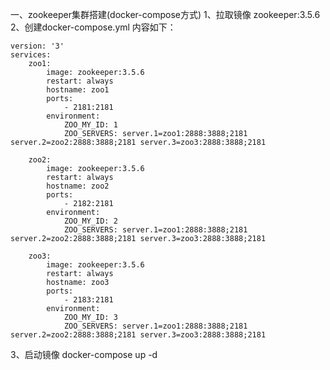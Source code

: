 一、zookeeper集群搭建(docker-compose方式)
  1、拉取镜像 zookeeper:3.5.6
  2、创建docker-compose.yml 内容如下：
	
    version: '3'
    services:
        zoo1:
            image: zookeeper:3.5.6
            restart: always
            hostname: zoo1
            ports:
                - 2181:2181
            environment:
                ZOO_MY_ID: 1
                ZOO_SERVERS: server.1=zoo1:2888:3888;2181 server.2=zoo2:2888:3888;2181 server.3=zoo3:2888:3888;2181

        zoo2:
            image: zookeeper:3.5.6
            restart: always
            hostname: zoo2
            ports:
                - 2182:2181
            environment:
                ZOO_MY_ID: 2
                ZOO_SERVERS: server.1=zoo1:2888:3888;2181 server.2=zoo2:2888:3888;2181 server.3=zoo3:2888:3888;2181

        zoo3:
            image: zookeeper:3.5.6
            restart: always
            hostname: zoo3
            ports:
                - 2183:2181
            environment:
                ZOO_MY_ID: 3
                ZOO_SERVERS: server.1=zoo1:2888:3888;2181 server.2=zoo2:2888:3888;2181 server.3=zoo3:2888:3888;2181
                
 3、启动镜像 docker-compose up -d 
 
